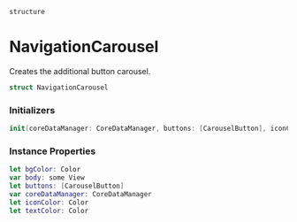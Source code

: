 `structure`

# NavigationCarousel
Creates the additional button carousel.

```swift
struct NavigationCarousel
```

### Initializers
```swift
init(coreDataManager: CoreDataManager, buttons: [CarouselButton], iconColor: Color, bgColor: Color, textColor: Color)
```

### Instance Properties
```swift
let bgColor: Color
var body: some View
let buttons: [CarouselButton]
var coreDataManager: CoreDataManager
let iconColor: Color
let textColor: Color
```
